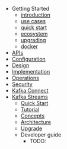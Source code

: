 * Getting Started
  * [introduction](introduction.md)
  * [use cases](uses.md)
  * [quick start](quickstart.md)
  * [ecosystem](ecosystem.md)
  * [upgrading](upgrade.md)
  * [docker](docker.md)
* [APIs](api.md) 
* [Configuration](configuration.md)
* [Design](design.md)
* [Implementation](implementation.md)
* [Operations](ops.md)
* [Security](security.md)
* [Kafka Connect](connect.md)
* [Kafka Streams](streams/index.md)</a></h2>
  * [Quick Start](streams/quickstart.md)
  * [Tutorial](streams/tutorial.md)
  * [Concepts](streams/core-concepts.md)
  * [Architecture](streams/architecture.md)
  * [Upgrade](streams/upgrade-guide.md)
  * Developer guide
    * TODO:
